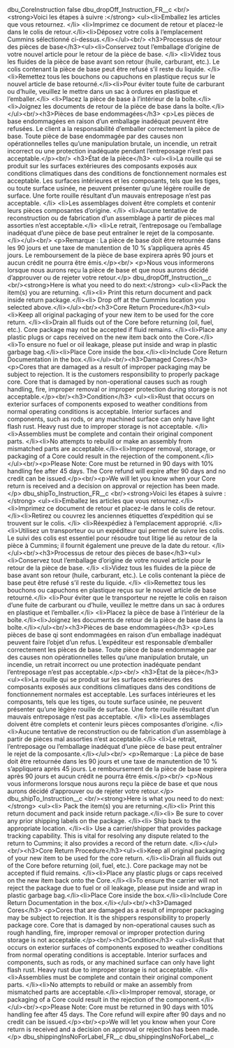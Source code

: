 <?xml version="1.0" encoding="UTF-8"?>
<CustomMetadata xmlns="http://soap.sforce.com/2006/04/metadata" xmlns:xsi="http://www.w3.org/2001/XMLSchema-instance" xmlns:xsd="http://www.w3.org/2001/XMLSchema">
    <label>dbu_CoreInstruction</label>
    <protected>false</protected>
    <values>
        <field>dbu_dropOff_Instruction_FR__c</field>
        <value xsi:type="xsd:string">&lt;br/&gt;&lt;strong&gt;Voici les étapes à suivre :&lt;/strong&gt; &lt;ul&gt;&lt;li&gt;Emballez les articles que vous retournez. &lt;/li&gt;
&lt;li&gt;Imprimez ce document de retour et placez-le dans le colis de retour.&lt;/li&gt;&lt;li&gt;Déposez votre colis à l’emplacement Cummins sélectionné ci-dessus.&lt;/li&gt;&lt;/ul&gt;&lt;br/&gt;
&lt;h3&gt;Processus de retour des pièces de base&lt;/h3&gt;&lt;ul&gt;&lt;li&gt;Conservez tout l’emballage d’origine de votre nouvel article pour le retour de la pièce de base. &lt;/li&gt;
&lt;li&gt;Videz tous les fluides de la pièce de base avant son retour (huile, carburant, etc.). Le colis contenant la pièce de base peut être refusé s’il reste du liquide. &lt;/li&gt;
&lt;li&gt;Remettez tous les bouchons ou capuchons en plastique reçus sur le nouvel article de base retourné.&lt;/li&gt;&lt;li&gt;Pour éviter toute fuite de carburant ou d’huile, veuillez le mettre dans un sac à ordures en plastique et l’emballer.&lt;/li&gt;
&lt;li&gt;Placez la pièce de base à l’intérieur de la boîte.&lt;/li&gt;&lt;li&gt;Joignez les documents de retour de la pièce de base dans la boîte.&lt;/li&gt;&lt;/ul&gt;&lt;br/&gt;&lt;h3&gt;Pièces de base endommagées&lt;/h3&gt;
&lt;p&gt;Les pièces de base endommagées en raison d’un emballage inadéquat peuvent être refusées. Le client a la responsabilité d’emballer correctement la pièce de base. Toute pièce de base endommagée par des causes non opérationnelles telles qu’une manipulation brutale, un incendie, un retrait incorrect ou une protection inadéquate pendant l’entreposage n’est pas acceptable.&lt;/p&gt;&lt;br/&gt;
&lt;h3&gt;État de la pièce&lt;/h3&gt; &lt;ul&gt;&lt;li&gt;La rouille qui se produit sur les surfaces extérieures des composants exposés aux conditions climatiques dans des conditions de fonctionnement normales est acceptable. Les surfaces intérieures et les composants, tels que les tiges, ou toute surface usinée, ne peuvent présenter qu’une légère rouille de surface. Une forte rouille résultant d’un mauvais entreposage n’est pas acceptable. &lt;/li&gt;
&lt;li&gt;Les assemblages doivent être complets et contenir leurs pièces composantes d’origine. &lt;/li&gt;
&lt;li&gt;Aucune tentative de reconstruction ou de fabrication d’un assemblage à partir de pièces mal assorties n’est acceptable.&lt;/li&gt;
&lt;li&gt;Le retrait, l’entreposage ou l’emballage inadéquat d’une pièce de base peut entraîner le rejet de la composante.&lt;/li&gt;&lt;/ul&gt;&lt;br/&gt;
&lt;p&gt;Remarque : La pièce de base doit être retournée dans les 90 jours et une taxe de manutention de 10 % s’appliquera après 45 jours. Le remboursement de la pièce de base expirera après 90 jours et aucun crédit ne pourra être émis.&lt;/p&gt;&lt;br/&gt;
&lt;p&gt;Nous vous informerons lorsque nous aurons reçu la pièce de base et que nous aurons décidé d’approuver ou de rejeter votre retour.&lt;/p&gt;</value>
    </values>
    <values>
        <field>dbu_dropOff_Instruction__c</field>
        <value xsi:type="xsd:string">&lt;br/&gt;&lt;strong&gt;Here is what you need to do next:&lt;/strong&gt; &lt;ul&gt;&lt;li&gt;Pack the item(s) you are returning. &lt;/li&gt;&lt;li&gt; Print this return document and pack inside return package.&lt;/li&gt;&lt;li&gt; Drop off at the Cummins location you selected above.&lt;/li&gt;&lt;/ul&gt;&lt;br/&gt;&lt;h3&gt;Core Return Procedure&lt;/h3&gt;&lt;ul&gt;&lt;li&gt;Keep all original packaging of your new item to be used for the core return. &lt;/li&gt;&lt;li&gt;Drain all fluids out of the Core before returning (oil, fuel, etc.). Core package may not be accepted if fluid remains. &lt;/li&gt;&lt;li&gt;Place any plastic plugs or caps received on the new item back onto the Core.&lt;/li&gt;&lt;li&gt;To ensure no fuel or oil leakage, please put inside and wrap in plastic garbage bag.&lt;/li&gt;&lt;li&gt;Place Core inside the box.&lt;/li&gt;&lt;li&gt;Include Core Return Documentation in the box.&lt;/li&gt;&lt;/ul&gt;&lt;br/&gt;&lt;h3&gt;Damaged Cores&lt;/h3&gt;&lt;p&gt;Cores that are damaged as a result of improper packaging may be subject to rejection. It is the customers responsibility to properly package core. Core that is damaged by non-operational causes such as rough handling, fire, improper removal or improper protection during storage is not acceptable.&lt;/p&gt;&lt;br/&gt;&lt;h3&gt;Condition&lt;/h3&gt; &lt;ul&gt;&lt;li&gt;Rust that occurs on exterior surfaces of components exposed to weather conditions from normal operating conditions is acceptable. Interior surfaces and components, such as rods, or any machined surface can only have light flash rust. Heavy rust due to improper storage is not acceptable. &lt;/li&gt;&lt;li&gt;Assemblies must be complete and contain their original component parts. &lt;/li&gt;&lt;li&gt;No attempts to rebuild or make an assembly from mismatched parts are acceptable.&lt;/li&gt;&lt;li&gt;Improper removal, storage, or packaging of a Core could result in the rejection of the component.&lt;/li&gt;&lt;/ul&gt;&lt;br/&gt;&lt;p&gt;Please Note: Core must be returned in 90 days with 10% handling fee after 45 days. The Core refund will expire after 90 days and no credit can be issued.&lt;/p&gt;&lt;br/&gt;&lt;p&gt;We will let you know when your Core return is received and a decision on approval or rejection has been made.&lt;/p&gt;</value>
    </values>
    <values>
        <field>dbu_shipTo_Instruction_FR__c</field>
        <value xsi:type="xsd:string">&lt;br/&gt;&lt;strong&gt;Voici les étapes à suivre :&lt;/strong&gt; &lt;ul&gt;&lt;li&gt;Emballez les articles que vous retournez.&lt;/li&gt;
&lt;li&gt;Imprimez ce document de retour et placez-le dans le colis de retour.&lt;/li&gt;&lt;li&gt;Retirez ou couvrez les anciennes étiquettes d’expédition qui se trouvent sur le colis. &lt;/li&gt;
&lt;li&gt;Réexpédiez à l’emplacement approprié. &lt;/li&gt;&lt;li&gt;Utilisez un transporteur ou un expéditeur qui permet de suivre les colis. Le suivi des colis est essentiel pour résoudre tout litige lié au retour de la pièce à Cummins; il fournit également une preuve de la date du retour. 
&lt;/li&gt;&lt;/ul&gt;&lt;br/&gt;&lt;h3&gt;Processus de retour des pièces de base&lt;/h3&gt;&lt;ul&gt;&lt;li&gt;Conservez tout l’emballage d’origine de votre nouvel article pour le retour de la pièce de base. &lt;/li&gt;
&lt;li&gt;Videz tous les fluides de la pièce de base avant son retour (huile, carburant, etc.). Le colis contenant la pièce de base peut être refusé s’il reste du liquide. &lt;/li&gt;
&lt;li&gt;Remettez tous les bouchons ou capuchons en plastique reçus sur le nouvel article de base retourné.&lt;/li&gt;
&lt;li&gt;Pour éviter que le transporteur ne rejette le colis en raison d’une fuite de carburant ou d’huile, veuillez le mettre dans un sac à ordures en plastique et l’emballer.&lt;/li&gt;
&lt;li&gt;Placez la pièce de base à l’intérieur de la boîte.&lt;/li&gt;&lt;li&gt;Joignez les documents de retour de la pièce de base dans la boîte.&lt;/li&gt;&lt;/ul&gt;&lt;br/&gt;&lt;h3&gt;Pièces de base endommagées&lt;/h3&gt; 
&lt;p&gt;Les pièces de base qi sont endommagées en raison d’un emballage inadéquat peuvent faire l’objet d’un refus. L’expéditeur est responsable d’emballer correctement les pièces de base. Toute pièce de base endommagée par des causes non opérationnelles telles qu’une manipulation brutale, un incendie, un retrait incorrect ou une protection inadéquate pendant l’entreposage n’est pas acceptable.&lt;/p&gt;&lt;br/&gt;
&lt;h3&gt;État de la pièce&lt;/h3&gt; &lt;ul&gt;&lt;li&gt;La rouille qui se produit sur les surfaces extérieures des composants exposés aux conditions climatiques dans des conditions de fonctionnement normales est acceptable. Les surfaces intérieures et les composants, tels que les tiges, ou toute surface usinée, ne peuvent présenter qu’une légère rouille de surface. Une forte rouille résultant d’un mauvais entreposage n’est pas acceptable. &lt;/li&gt;
&lt;li&gt;Les assemblages doivent être complets et contenir leurs pièces composantes d’origine. &lt;/li&gt;
&lt;li&gt;Aucune tentative de reconstruction ou de fabrication d’un assemblage à partir de pièces mal assorties n’est acceptable.&lt;/li&gt;
&lt;li&gt;Le retrait, l’entreposage ou l’emballage inadéquat d’une pièce de base peut entraîner le rejet de la composante.&lt;/li&gt;&lt;/ul&gt;&lt;br/&gt;
&lt;p&gt;Remarque : La pièce de base doit être retournée dans les 90 jours et une taxe de manutention de 10 % s’appliquera après 45 jours. Le remboursement de la pièce de base expirera après 90 jours et aucun crédit ne pourra être émis.&lt;/p&gt;&lt;br/&gt;
&lt;p&gt;Nous vous informerons lorsque nous aurons reçu la pièce de base et que nous aurons décidé d’approuver ou de rejeter votre retour.&lt;/p&gt;</value>
    </values>
    <values>
        <field>dbu_shipTo_Instruction__c</field>
        <value xsi:type="xsd:string">&lt;br/&gt;&lt;strong&gt;Here is what you need to do next:&lt;/strong&gt; &lt;ul&gt;&lt;li&gt; Pack the item(s) you are returning.&lt;/li&gt;&lt;li&gt; Print this return document and pack inside return package.&lt;/li&gt;&lt;li&gt; Be sure to cover any prior shipping labels on the package. &lt;/li&gt;&lt;li&gt; Ship back to the appropriate location. &lt;/li&gt;&lt;li&gt; Use a carrier/shipper that provides package tracking capability. This is vital for resolving any dispute related to the return to Cummins; it also provides a record of the return date. &lt;/li&gt;&lt;/ul&gt;&lt;br/&gt;&lt;h3&gt;Core Return Procedure&lt;/h3&gt;&lt;ul&gt;&lt;li&gt;Keep all original packaging of your new item to be used for the core return. &lt;/li&gt;&lt;li&gt;Drain all fluids out of the Core before returning (oil, fuel, etc.). Core package may not be accepted if fluid remains. &lt;/li&gt;&lt;li&gt;Place any plastic plugs or caps received on the new item back onto the Core.&lt;/li&gt;&lt;li&gt;To ensure the carrier will not reject the package due to fuel or oil leakage, please put inside and wrap in plastic garbage bag.&lt;/li&gt;&lt;li&gt;Place Core inside the box.&lt;/li&gt;&lt;li&gt;Include Core Return Documentation in the box.&lt;/li&gt;&lt;/ul&gt;&lt;br/&gt;&lt;h3&gt;Damaged Cores&lt;/h3&gt; &lt;p&gt;Cores that are damaged as a result of improper packaging may be subject to rejection. It is the shippers responsibility to properly package core. Core that is damaged by non-operational causes such as rough handling, fire, improper removal or improper protection during storage is not acceptable.&lt;/p&gt;&lt;br/&gt;&lt;h3&gt;Condition&lt;/h3&gt; &lt;ul&gt;&lt;li&gt;Rust that occurs on exterior surfaces of components exposed to weather conditions from normal operating conditions is acceptable. Interior surfaces and components, such as rods, or any machined surface can only have light flash rust. Heavy rust due to improper storage is not acceptable. &lt;/li&gt;&lt;li&gt;Assemblies must be complete and contain their original component parts. &lt;/li&gt;&lt;li&gt;No attempts to rebuild or make an assembly from mismatched parts are acceptable.&lt;/li&gt;&lt;li&gt;Improper removal, storage, or packaging of a Core could result in the rejection of the component.&lt;/li&gt;&lt;/ul&gt;&lt;br/&gt;&lt;p&gt;Please Note: Core must be returned in 90 days with 10% handling fee after 45 days. The Core refund will expire after 90 days and no credit can be issued.&lt;/p&gt;&lt;br/&gt;&lt;p&gt;We will let you know when your Core return is received and a decision on approval or rejection has been made.&lt;/p&gt;</value>
    </values>
    <values>
        <field>dbu_shippingInsNoForLabel_FR__c</field>
        <value xsi:nil="true"/>
    </values>
    <values>
        <field>dbu_shippingInsNoForLabel__c</field>
        <value xsi:nil="true"/>
    </values>
</CustomMetadata>
